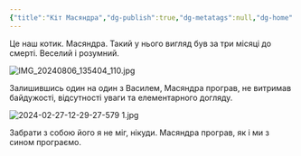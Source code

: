 ```yaml
---
{"title":"Кіт Масяндра","dg-publish":true,"dg-metatags":null,"dg-home":null,"permalink":"/ukrayinskoyu/masyandra/","dgPassFrontmatter":true,"noteIcon":""}
---
```




Це наш котик. Масяндра. Такий у нього вигляд був за три  місяці до смерті. Веселий і розумний. 

![IMG_20240806_135404_110.jpg](/img/user/IMG_20240806_135404_110.jpg)

Залишившись один на один з Василем, Масяндра програв, не витримав байдужості, відсутності уваги та елементарного догляду. 

![2024-02-27-12-29-27-579 1.jpg](/img/user/2024-02-27-12-29-27-579%201.jpg)


 Забрати з собою його я не міг, нікуди. Масяндра програв, як і ми з сином програємо. 